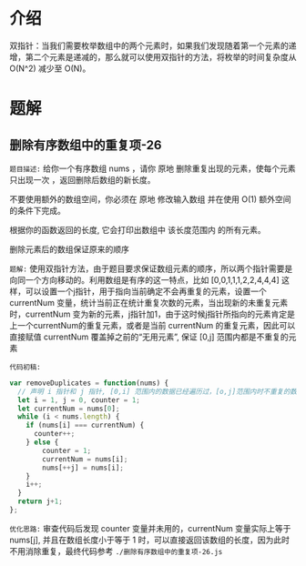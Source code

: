 # 介绍
双指针：当我们需要枚举数组中的两个元素时，如果我们发现随着第一个元素的递增，第二个元素是递减的，那么就可以使用双指针的方法，将枚举的时间复杂度从 O(N^2) 减少至 O(N)。

# 题解

## 删除有序数组中的重复项-26

`题目描述:` 给你一个有序数组 nums ，请你 原地 删除重复出现的元素，使每个元素 只出现一次 ，返回删除后数组的新长度。

不要使用额外的数组空间，你必须在 原地 修改输入数组 并在使用 O(1) 额外空间的条件下完成。

根据你的函数返回的长度, 它会打印出数组中 该长度范围内 的所有元素。

删除元素后的数组保证原来的顺序

`题解:` 使用双指针方法，由于题目要求保证数组元素的顺序，所以两个指针需要是向同一个方向移动的。利用数组是有序的这一特点，比如 [0,0,1,1,1,2,2,4,4,4] 这样，可以设置一个j指针，用于指向当前确定不会再重复的元素，设置一个 currentNum 变量，统计当前正在统计重复次数的元素，当出现新的未重复元素时，currentNum 变为新的元素，j指针加1，由于这时候j指针所指向的元素肯定是上一个currentNum的重复元素，或者是当前 currentNum 的重复元素，因此可以直接赋值 currentNum 覆盖掉之前的“无用元素”, 保证 [0,j] 范围内都是不重复的元素

`代码初稿:`
```javascript
var removeDuplicates = function(nums) {
  // 声明 i 指针和 j 指针, [0,i] 范围内的数据已经遍历过，[o,j]范围内时不重复的数组，声明 currentNum 变量用于记录统计重复次数中的元素, 出现新的不重复元素时则被赋值为新元素, 声明 counter变量用于统计重复次数
  let i = 1, j = 0, counter = 1;
  let currentNum = nums[0];
  while (i < nums.length) {
    if (nums[i] === currentNum) {
      counter++;
    } else {   
        counter = 1;
        currentNum = nums[i];
        nums[++j] = nums[i];
    }
    i++;
  }
  return j+1;
};
```

`优化思路:` 审查代码后发现 counter 变量并未用的，currentNum 变量实际上等于 nums[j], 并且在数组长度小于等于 1 时，可以直接返回该数组的长度，因为此时不用消除重复，最终代码参考 `./删除有序数组中的重复项-26.js`